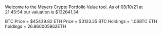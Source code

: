 Welcome to the Meyers Crypto Portfolio Value tool. 
As of 08/10/21 at 21:45:54 our valuation is $132641.34 

BTC Price = $45439.82
 ETH Price = $3133.35
BTC Holdings = 1.06BTC
 ETH holdings = 26.960005962ETH 
